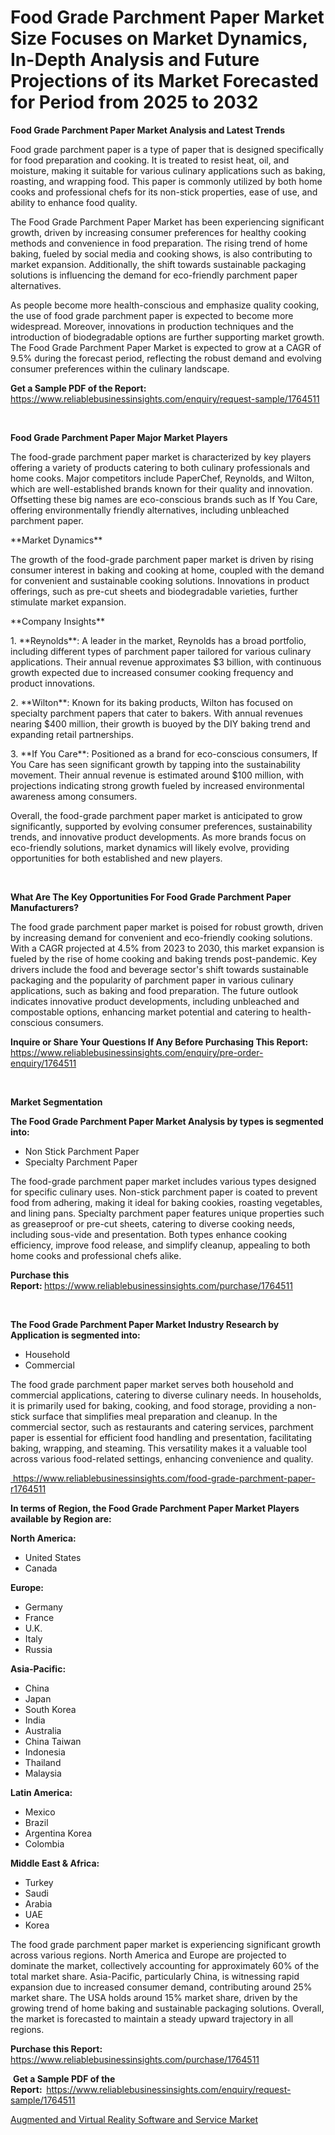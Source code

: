 <p><h1>Food Grade Parchment Paper Market Size Focuses on Market Dynamics, In-Depth Analysis and Future Projections of its Market Forecasted for Period from 2025 to 2032</h1></p><p><strong>Food Grade Parchment Paper Market Analysis and Latest Trends</strong></p>
<p><p>Food grade parchment paper is a type of paper that is designed specifically for food preparation and cooking. It is treated to resist heat, oil, and moisture, making it suitable for various culinary applications such as baking, roasting, and wrapping food. This paper is commonly utilized by both home cooks and professional chefs for its non-stick properties, ease of use, and ability to enhance food quality.</p><p>The Food Grade Parchment Paper Market has been experiencing significant growth, driven by increasing consumer preferences for healthy cooking methods and convenience in food preparation. The rising trend of home baking, fueled by social media and cooking shows, is also contributing to market expansion. Additionally, the shift towards sustainable packaging solutions is influencing the demand for eco-friendly parchment paper alternatives.</p><p>As people become more health-conscious and emphasize quality cooking, the use of food grade parchment paper is expected to become more widespread. Moreover, innovations in production techniques and the introduction of biodegradable options are further supporting market growth. The Food Grade Parchment Paper Market is expected to grow at a CAGR of 9.5% during the forecast period, reflecting the robust demand and evolving consumer preferences within the culinary landscape.</p></p>
<p><strong>Get a Sample PDF of the Report:&nbsp;</strong> <a href="https://www.reliablebusinessinsights.com/enquiry/request-sample/1764511?utm_campaign=3216&utm_medium=2&utm_source=Github&utm_content=ia&utm_term=05042025&utm_id=food-grade-parchment-paper">https://www.reliablebusinessinsights.com/enquiry/request-sample/1764511</a></p>
<p>&nbsp;</p>
<p><strong>Food Grade Parchment Paper Major Market Players</strong></p>
<p><p>The food-grade parchment paper market is characterized by key players offering a variety of products catering to both culinary professionals and home cooks. Major competitors include PaperChef, Reynolds, and Wilton, which are well-established brands known for their quality and innovation. Offsetting these big names are eco-conscious brands such as If You Care, offering environmentally friendly alternatives, including unbleached parchment paper.</p><p>**Market Dynamics**  </p><p>The growth of the food-grade parchment paper market is driven by rising consumer interest in baking and cooking at home, coupled with the demand for convenient and sustainable cooking solutions. Innovations in product offerings, such as pre-cut sheets and biodegradable varieties, further stimulate market expansion.</p><p>**Company Insights**  </p><p>1. **Reynolds**: A leader in the market, Reynolds has a broad portfolio, including different types of parchment paper tailored for various culinary applications. Their annual revenue approximates $3 billion, with continuous growth expected due to increased consumer cooking frequency and product innovations.</p><p>2. **Wilton**: Known for its baking products, Wilton has focused on specialty parchment papers that cater to bakers. With annual revenues nearing $400 million, their growth is buoyed by the DIY baking trend and expanding retail partnerships.</p><p>3. **If You Care**: Positioned as a brand for eco-conscious consumers, If You Care has seen significant growth by tapping into the sustainability movement. Their annual revenue is estimated around $100 million, with projections indicating strong growth fueled by increased environmental awareness among consumers.</p><p>Overall, the food-grade parchment paper market is anticipated to grow significantly, supported by evolving consumer preferences, sustainability trends, and innovative product developments. As more brands focus on eco-friendly solutions, market dynamics will likely evolve, providing opportunities for both established and new players.</p></p>
<p>&nbsp;</p>
<p><strong>What Are The Key Opportunities For Food Grade Parchment Paper Manufacturers?</strong></p>
<p><p>The food grade parchment paper market is poised for robust growth, driven by increasing demand for convenient and eco-friendly cooking solutions. With a CAGR projected at 4.5% from 2023 to 2030, this market expansion is fueled by the rise of home cooking and baking trends post-pandemic. Key drivers include the food and beverage sector's shift towards sustainable packaging and the popularity of parchment paper in various culinary applications, such as baking and food preparation. The future outlook indicates innovative product developments, including unbleached and compostable options, enhancing market potential and catering to health-conscious consumers.</p></p>
<p><strong>Inquire or Share Your Questions If Any Before Purchasing This Report:</strong> <a href="https://www.reliablebusinessinsights.com/enquiry/pre-order-enquiry/1764511?utm_campaign=3216&utm_medium=2&utm_source=Github&utm_content=ia&utm_term=05042025&utm_id=food-grade-parchment-paper">https://www.reliablebusinessinsights.com/enquiry/pre-order-enquiry/1764511</a></p>
<p>&nbsp;</p>
<p><strong>Market Segmentation</strong></p>
<p><strong>The Food Grade Parchment Paper Market Analysis by types is segmented into:</strong></p>
<p><ul><li>Non Stick Parchment Paper</li><li>Specialty Parchment Paper</li></ul></p>
<p><p>The food-grade parchment paper market includes various types designed for specific culinary uses. Non-stick parchment paper is coated to prevent food from adhering, making it ideal for baking cookies, roasting vegetables, and lining pans. Specialty parchment paper features unique properties such as greaseproof or pre-cut sheets, catering to diverse cooking needs, including sous-vide and presentation. Both types enhance cooking efficiency, improve food release, and simplify cleanup, appealing to both home cooks and professional chefs alike.</p></p>
<p><strong>Purchase this Report:&nbsp;</strong><a href="https://www.reliablebusinessinsights.com/purchase/1764511?utm_campaign=3216&utm_medium=2&utm_source=Github&utm_content=ia&utm_term=05042025&utm_id=food-grade-parchment-paper">https://www.reliablebusinessinsights.com/purchase/1764511</a></p>
<p>&nbsp;</p>
<p><strong>The Food Grade Parchment Paper Market Industry Research by Application is segmented into:</strong></p>
<p><ul><li>Household</li><li>Commercial</li></ul></p>
<p><p>The food grade parchment paper market serves both household and commercial applications, catering to diverse culinary needs. In households, it is primarily used for baking, cooking, and food storage, providing a non-stick surface that simplifies meal preparation and cleanup. In the commercial sector, such as restaurants and catering services, parchment paper is essential for efficient food handling and presentation, facilitating baking, wrapping, and steaming. This versatility makes it a valuable tool across various food-related settings, enhancing convenience and quality.</p></p>
<p><a href="https://www.reliablebusinessinsights.com/food-grade-parchment-paper-r1764511?utm_campaign=3216&utm_medium=2&utm_source=Github&utm_content=ia&utm_term=05042025&utm_id=food-grade-parchment-paper">&nbsp;https://www.reliablebusinessinsights.com/food-grade-parchment-paper-r1764511</a></p>
<p><strong>In terms of Region, the Food Grade Parchment Paper Market Players available by Region are:</strong></p>
<p>
    <p> <strong> North America: </strong>
        <ul>
            <li>United States</li>
            <li>Canada</li>
        </ul>
        </p> 
    <p> <strong> Europe: </strong>
        <ul>
            <li>Germany</li>
            <li>France</li>
            <li>U.K.</li>
            <li>Italy</li>
            <li>Russia</li>
        </ul>
        </p> 
    <p> <strong> Asia-Pacific: </strong>
        <ul>
            <li>China</li>
            <li>Japan</li>
            <li>South Korea</li>
            <li>India</li>
            <li>Australia</li>
            <li>China Taiwan</li>
            <li>Indonesia</li>
            <li>Thailand</li>
            <li>Malaysia</li>
        </ul>
        </p> 
    <p> <strong> Latin America: </strong>
        <ul>
            <li>Mexico</li>
            <li>Brazil</li>
            <li>Argentina Korea</li>
            <li>Colombia</li>
        </ul>
        </p> 
    <p> <strong> Middle East & Africa: </strong>
        <ul>
            <li>Turkey</li>
            <li>Saudi</li>
            <li>Arabia</li>
            <li>UAE</li>
            <li>Korea</li>
        </ul>
    </p>
    </p>
<p><p>The food grade parchment paper market is experiencing significant growth across various regions. North America and Europe are projected to dominate the market, collectively accounting for approximately 60% of the total market share. Asia-Pacific, particularly China, is witnessing rapid expansion due to increased consumer demand, contributing around 25% market share. The USA holds around 15% market share, driven by the growing trend of home baking and sustainable packaging solutions. Overall, the market is forecasted to maintain a steady upward trajectory in all regions.</p></p>
<p><strong>Purchase this Report: </strong><a href="https://www.reliablebusinessinsights.com/purchase/1764511?utm_campaign=3216&utm_medium=2&utm_source=Github&utm_content=ia&utm_term=05042025&utm_id=food-grade-parchment-paper">https://www.reliablebusinessinsights.com/purchase/1764511</a></p>
<p>&nbsp;<strong>Get a Sample PDF of the Report:&nbsp;&nbsp;</strong><a href="https://www.reliablebusinessinsights.com/enquiry/request-sample/1764511?utm_campaign=3216&utm_medium=2&utm_source=Github&utm_content=ia&utm_term=05042025&utm_id=food-grade-parchment-paper">https://www.reliablebusinessinsights.com/enquiry/request-sample/1764511</a></p>
<p><strong></strong></p>
<p><p><a href="https://github.com/nkbaroga/Market-Research-Report-List-1/blob/main/augmented-and-virtual-reality-software-and-service-market.md?utm_campaign=3216&utm_medium=2&utm_source=Github&utm_content=ia&utm_term=05042025&utm_id=food-grade-parchment-paper">Augmented and Virtual Reality Software and Service Market</a></p></p>